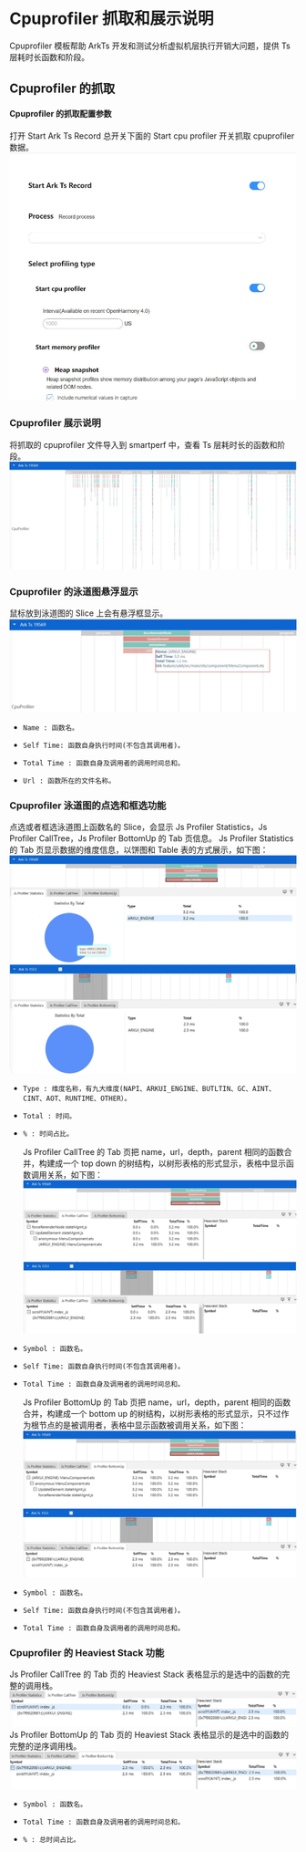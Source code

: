 # Cpuprofiler 抓取和展示说明

Cpuprofiler 模板帮助 ArkTs 开发和测试分析虚拟机层执行开销大问题，提供 Ts 层耗时长函数和阶段。

## Cpuprofiler 的抓取

#### Cpuprofiler 的抓取配置参数

打开 Start Ark Ts Record 总开关下面的 Start cpu profiler 开关抓取 cpuprofiler 数据。
![GitHub Logo](../../figures/arkts/cpuprofilerconfig.jpg)

### Cpuprofiler 展示说明

将抓取的 cpuprofiler 文件导入到 smartperf 中，查看 Ts 层耗时长的函数和阶段。
![GitHub Logo](../../figures/arkts/cpuprofilerrow.jpg)

### Cpuprofiler 的泳道图悬浮显示

鼠标放到泳道图的 Slice 上会有悬浮框显示。
![GitHub Logo](../../figures/arkts/cpuprofilertip.jpg)

-     Name : 函数名。
-     Self Time: 函数自身执行时间(不包含其调用者)。
-     Total Time : 函数自身及调用者的调用时间总和。
-     Url : 函数所在的文件名称。

### Cpuprofiler 泳道图的点选和框选功能

点选或者框选泳道图上函数名的 Slice，会显示 Js Profiler Statistics，Js Profiler CallTree，Js Profiler BottomUp 的 Tab 页信息。
Js Profiler Statistics 的 Tab 页显示数据的维度信息，以饼图和 Table 表的方式展示，如下图：
![GitHub Logo](../../figures/arkts/cpuprofilerselects.jpg)
![GitHub Logo](../../figures/arkts/cpuprofilerdrags.jpg)

-     Type : 维度名称，有九大维度(NAPI、ARKUI_ENGINE、BUTLTIN、GC、AINT、CINT、AOT、RUNTIME、OTHER）。
-     Total : 时间。
-     % : 时间占比。
  Js Profiler CallTree 的 Tab 页把 name，url，depth，parent 相同的函数合并，构建成一个 top down 的树结构，以树形表格的形式显示，表格中显示函数调用关系，如下图：
  ![GitHub Logo](../../figures/arkts/cpuprofilerselectc.jpg)
  ![GitHub Logo](../../figures/arkts/cpuprofilerdragc.jpg)
-     Symbol : 函数名。
-     Self Time: 函数自身执行时间(不包含其调用者)。
-     Total Time : 函数自身及调用者的调用时间总和。
  Js Profiler BottomUp 的 Tab 页把 name，url，depth，parent 相同的函数合并，构建成一个 bottom up 的树结构，以树形表格的形式显示，只不过作为根节点的是被调用者，表格中显示函数被调用关系，如下图：
  ![GitHub Logo](../../figures/arkts/cpuprofilerselectb.jpg)
  ![GitHub Logo](../../figures/arkts/cpuprofilerdragb.jpg)
-     Symbol : 函数名。
-     Self Time: 函数自身执行时间(不包含其调用者)。
-     Total Time : 函数自身及调用者的调用时间总和。

### Cpuprofiler 的 Heaviest Stack 功能

Js Profiler CallTree 的 Tab 页的 Heaviest Stack 表格显示的是选中的函数的完整的调用栈。
![GitHub Logo](../../figures/arkts/cpuprofilerheavic.jpg)
Js Profiler BottomUp 的 Tab 页的 Heaviest Stack 表格显示的是选中的函数的完整的逆序调用栈。
![GitHub Logo](../../figures/arkts/cpuprofilerheavib.jpg)

-     Symbol : 函数名。
-     Total Time : 函数自身及调用者的调用时间总和。
-     % : 总时间占比。
